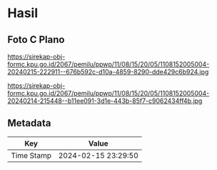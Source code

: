 # Hasil

## Foto C Plano

https://sirekap-obj-formc.kpu.go.id/2067/pemilu/ppwp/11/08/15/20/05/1108152005004-20240215-222911--676b592c-d10a-4859-8290-dde429c6b924.jpg

https://sirekap-obj-formc.kpu.go.id/2067/pemilu/ppwp/11/08/15/20/05/1108152005004-20240214-215448--b11ee091-3d1e-443b-85f7-c9062434ff4b.jpg


## Metadata

| Key        | Value               |
| ---------- | ------------------- |
| Time Stamp | 2024-02-15 23:29:50 |



